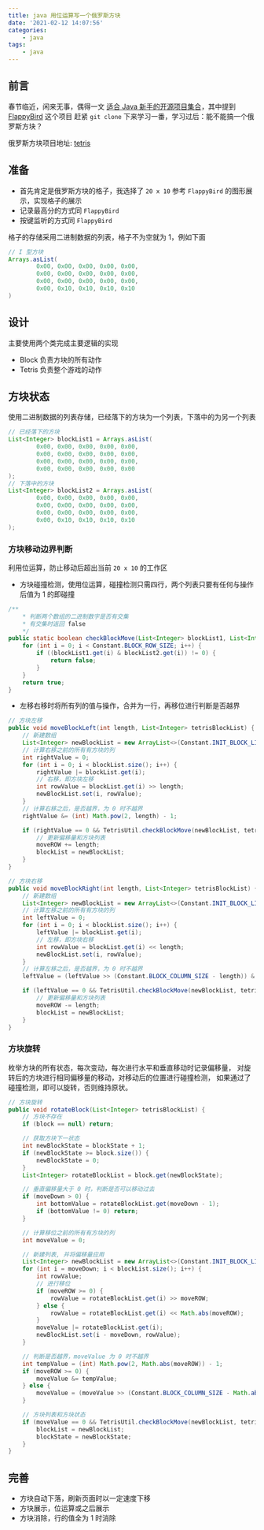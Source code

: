 ```yaml
---
title: java 用位运算写一个俄罗斯方块
date: '2021-02-12 14:07:56'
categories:
    - java
tags:
    - java
---
```



## 前言

春节临近，闲来无事，偶得一文 [适合 Java 新手的开源项目集合](https://zhuanlan.zhihu.com/p/312484956)，其中提到 [FlappyBird](https://github.com/kingyuluk/FlappyBird) 这个项目
赶紧 `git clone` 下来学习一番，学习过后：能不能搞一个俄罗斯方块？

俄罗斯方块项目地址: [tetris](https://github.com/dreamhunter2333/java-tetris)

## 准备

- 首先肯定是俄罗斯方块的格子，我选择了 `20 x 10` 参考 `FlappyBird` 的图形展示，实现格子的展示
- 记录最高分的方式同 `FlappyBird`
- 按键监听的方式同 `FlappyBird`

格子的存储采用二进制数据的列表，格子不为空就为 1，例如下面

```java
// I 型方块
Arrays.asList(
        0x00, 0x00, 0x00, 0x00, 0x00,
        0x00, 0x00, 0x00, 0x00, 0x00,
        0x00, 0x00, 0x00, 0x00, 0x00,
        0x00, 0x10, 0x10, 0x10, 0x10
)
```

## 设计

主要使用两个类完成主要逻辑的实现

- Block 负责方块的所有动作
- Tetris 负责整个游戏的动作

## 方块状态

使用二进制数据的列表存储，已经落下的方块为一个列表，下落中的为另一个列表

```java
// 已经落下的方块
List<Integer> blockList1 = Arrays.asList(
        0x00, 0x00, 0x00, 0x00, 0x00,
        0x00, 0x00, 0x00, 0x00, 0x00,
        0x00, 0x00, 0x00, 0x00, 0x00,
        0x00, 0x00, 0x00, 0x00, 0x00
);
// 下落中的方块
List<Integer> blockList2 = Arrays.asList(
        0x00, 0x00, 0x00, 0x00, 0x00,
        0x00, 0x00, 0x00, 0x00, 0x00,
        0x00, 0x00, 0x00, 0x00, 0x00,
        0x00, 0x10, 0x10, 0x10, 0x10
);
```

### 方块移动边界判断

利用位运算，防止移动后超出当前 `20 x 10` 的工作区

- 方块碰撞检测，使用位运算，碰撞检测只需四行，两个列表只要有任何与操作后值为 1 的即碰撞

```java
/**
    * 判断两个数组的二进制数字是否有交集
    * 有交集时返回 false
    */
public static boolean checkBlockMove(List<Integer> blockList1, List<Integer> blockList2) {
    for (int i = 0; i < Constant.BLOCK_ROW_SIZE; i++) {
        if ((blockList1.get(i) & blockList2.get(i)) != 0) {
            return false;
        }
    }
    return true;
}
```

- 左移右移时将所有列的值与操作，合并为一行，再移位进行判断是否越界

```java
// 方块左移
public void moveBlockLeft(int length, List<Integer> tetrisBlockList) {
    // 新建数组
    List<Integer> newBlockList = new ArrayList<>(Constant.INIT_BLOCK_LIST);
    // 计算右移之前的所有有方块的列
    int rightValue = 0;
    for (int i = 0; i < blockList.size(); i++) {
        rightValue |= blockList.get(i);
        // 右移，即方块左移
        int rowValue = blockList.get(i) >> length;
        newBlockList.set(i, rowValue);
    }
    // 计算右移之后，是否越界，为 0 时不越界
    rightValue &= (int) Math.pow(2, length) - 1;

    if (rightValue == 0 && TetrisUtil.checkBlockMove(newBlockList, tetrisBlockList)) {
        // 更新偏移量和方块列表
        moveROW += length;
        blockList = newBlockList;
    }
}

// 方块右移
public void moveBlockRight(int length, List<Integer> tetrisBlockList) {
    // 新建数组
    List<Integer> newBlockList = new ArrayList<>(Constant.INIT_BLOCK_LIST);
    // 计算左移之前的所有有方块的列
    int leftValue = 0;
    for (int i = 0; i < blockList.size(); i++) {
        leftValue |= blockList.get(i);
        // 左移，即方块右移
        int rowValue = blockList.get(i) << length;
        newBlockList.set(i, rowValue);
    }
    // 计算左移之后，是否越界，为 0 时不越界
    leftValue = (leftValue >> (Constant.BLOCK_COLUMN_SIZE - length)) & ((int) Math.pow(2, length) - 1);

    if (leftValue == 0 && TetrisUtil.checkBlockMove(newBlockList, tetrisBlockList)) {
        // 更新偏移量和方块列表
        moveROW -= length;
        blockList = newBlockList;
    }
}
```

### 方块旋转

枚举方块的所有状态，每次变动，每次进行水平和垂直移动时记录偏移量，
对旋转后的方块进行相同偏移量的移动，对移动后的位置进行碰撞检测，
如果通过了碰撞检测，即可以旋转，否则维持原状。

```java
// 方块旋转
public void rotateBlock(List<Integer> tetrisBlockList) {
    // 方块不存在
    if (block == null) return;

    // 获取方块下一状态
    int newBlockState = blockState + 1;
    if (newBlockState >= block.size()) {
        newBlockState = 0;
    }
    List<Integer> rotateBlockList = block.get(newBlockState);

    // 垂直偏移量大于 0 时，判断是否可以移动过去
    if (moveDown > 0) {
        int bottomValue = rotateBlockList.get(moveDown - 1);
        if (bottomValue != 0) return;
    }

    // 计算移位之前的所有有方块的列
    int moveValue = 0;

    // 新建列表, 并将偏移量应用
    List<Integer> newBlockList = new ArrayList<>(Constant.INIT_BLOCK_LIST);
    for (int i = moveDown; i < blockList.size(); i++) {
        int rowValue;
        // 进行移位
        if (moveROW >= 0) {
            rowValue = rotateBlockList.get(i) >> moveROW;
        } else {
            rowValue = rotateBlockList.get(i) << Math.abs(moveROW);
        }
        moveValue |= rotateBlockList.get(i);
        newBlockList.set(i - moveDown, rowValue);
    }

    // 判断是否越界，moveValue 为 0 时不越界
    int tempValue = (int) Math.pow(2, Math.abs(moveROW)) - 1;
    if (moveROW >= 0) {
        moveValue &= tempValue;
    } else {
        moveValue = (moveValue >> (Constant.BLOCK_COLUMN_SIZE - Math.abs(moveROW))) & tempValue;
    }

    // 方块列表和方块状态
    if (moveValue == 0 && TetrisUtil.checkBlockMove(newBlockList, tetrisBlockList)) {
        blockList = newBlockList;
        blockState = newBlockState;
    }
}

```

## 完善

- 方块自动下落，刷新页面时以一定速度下移
- 方块展示，位运算或之后展示
- 方块消除，行的值全为 1 时消除
